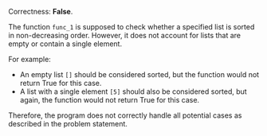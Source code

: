 Correctness: **False**.

The function `func_1` is supposed to check whether a specified list is sorted in non-decreasing order. However, it does not account for lists that are empty or contain a single element. 

For example:
- An empty list `[]` should be considered sorted, but the function would not return True for this case.
- A list with a single element `[5]` should also be considered sorted, but again, the function would not return True for this case.

Therefore, the program does not correctly handle all potential cases as described in the problem statement.